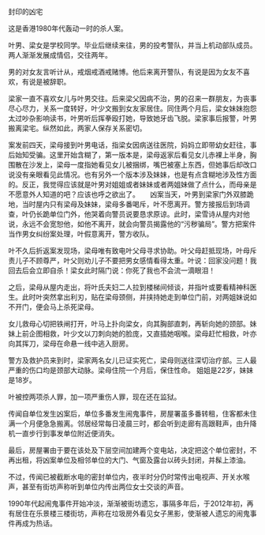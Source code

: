 封印的凶宅

这是香港1980年代轰动一时的杀人案。

叶男、梁女是学校同学。毕业后继续来往，男的投考警队，并当上机动部队成员。两人渐渐发展成情侣，交往两年。

男的对女友言听计从，戒烟戒酒戒赌博。他后来离开警队，有说是因为女友不喜欢，有说是被辞职。

梁家一直不喜欢女儿与叶男交往。后来梁父因病不治，男的召来一群朋友，为丧事尽心尽力，关系一度转好，叶少文搬到女友家居住。同住两个月后，梁女妹妹抱怨太过吵杂影响读书，叶男听后挥拳殴打她，导致她牙齿飞脱。梁家事后报警，叶男搬离梁宅。纵然如此，两家人保存关系密切。　

案发前四天，梁母接到叶男电话，指梁女因病送往医院，妈妈立即带幼女赶往，事后始知受骗。这里开始含糊了，第一版本是，梁母返家后看见女儿赤裸上半身，胸围散在沙发上，梁母一度指她看见女儿被捆绑，嘴巴被塞上东西，但她事后却改口说没有亲眼看见此情况。也有另外一个版本涉及妹妹，也是有点含糊地涉及性方面的。反正，我觉得应该就是叶男对姐姐或者妹妹或者两姐妹做了点什么，而母亲是不愿意外人知道的吧？应该也呼之欲出了。
　
凶案当天，叶男到梁家门外双膝跪地，当时屋内只有梁母及妹妹，梁母多番喝斥，叶不愿离开。警方接报后到场调查，叶仍长跪单位门外，他哭着向警员说要恳求原谅。此时，梁雪诗从屋内对他说，永远不会宽恕他，如他不离开，就会向警员揭露他的“污秽骗局”。警方把案件当作男女纠纷案处理，叶假意离开，警方收队。
 
叶不久后折返案发现场，梁母唯有致电叶父母寻求协助。叶父母赶抵现场，叶母斥责儿子不顾尊严，叶父则劝儿子不要把男女感情看得太重。叶说：回家没问题！我回去后会立即自杀！梁女此时隔门说：你死了我也不会流一滴眼泪！
 
之后，梁母从屋内走出，将叶氏夫妇二人拉到楼梯间倾谈，并指叶或要看精神科医生。此时叶突然拿出利刃，贴在梁母颈侧，并挟持她走到单位门前，对两姐妹说如不开门，便会马上杀死梁母。

女儿救母心切把铁闸打开，叶马上扑向梁女，向其胸部直刺，再斩向她的颈部。妹妹上前企图相救，叶少文以刀刺向她的脸庞，又直插她咽喉。梁母赶忙相救，叶亦向其挥刀，梁母在命悬一线中逃入厨房。

警方及救护员来到时，梁家两名女儿已证实死亡，梁母则送往深切治疗部。三人最严重的伤口均是颈部大动脉。梁母住院一个月后，保住性命。 姐姐是22岁，妹妹是18岁。

叶被控两项杀人罪，加一项严重伤人罪，现在还在监狱。

传闻自单位发生凶案后，单位多番发生闹鬼事件，房屋署虽多番转租，住客都未住满一个月便急急搬离。邻居经常每日凌晨三时，都会听到走廊有高跟鞋声，由升降机一直步行到事发单位附近便消失。
 
最后，房屋署由于要在该处及下层空间加建两个变电站，决定把这个单位密封，不再出租，将凶案单位及相邻单位的大门、气窗及露台以砖头封闭，并髹上漆油。

不过，传闻已被截断水电的密封单位内，夜半时分仍时常传出电视声、开关水喉声，甚至有街坊声称听到单位内传出两位女士交谈的声音。
 
1990年代起闹鬼事件开始冲淡，渐渐被街坊遗忘，事隔多年后，于2012年初，再有居住在乐景楼三楼街坊，声称在垃圾房外看见女子黑影，使渐被人遗忘的闹鬼事件再成为热话。
